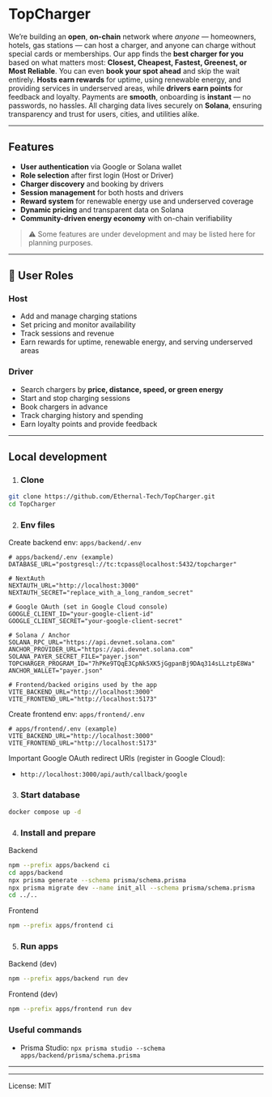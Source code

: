 # TopCharger
We’re building an **open**, **on-chain** network where *anyone* — homeowners, hotels, gas stations —  can host a charger, and anyone can charge without special cards or memberships.
Our app finds the **best charger for you** based on what matters most:
**Closest, Cheapest, Fastest, Greenest, or Most Reliable**.
You can even **book your spot ahead** and skip the wait entirely.
**Hosts earn rewards** for uptime, using renewable energy, and providing services in underserved areas,  while **drivers earn points** for feedback and loyalty.
Payments are **smooth**, onboarding is **instant** — no passwords, no hassles.
All charging data lives securely on **Solana**, ensuring transparency and trust for users, cities, and utilities alike.

---
## Features
- **User authentication** via Google or Solana wallet  
- **Role selection** after first login (Host or Driver)  
- **Charger discovery** and booking by drivers  
- **Session management** for both hosts and drivers  
- **Reward system** for renewable energy use and underserved coverage  
- **Dynamic pricing** and transparent data on Solana  
- **Community-driven energy economy** with on-chain verifiability 
> :warning: Some features are under development and may be listed here for planning purposes.
---
## 👥 User Roles

### **Host**
- Add and manage charging stations  
- Set pricing and monitor availability  
- Track sessions and revenue  
- Earn rewards for uptime, renewable energy, and serving underserved areas  

### **Driver**
- Search chargers by **price, distance, speed, or green energy**  
- Start and stop charging sessions  
- Book chargers in advance  
- Track charging history and spending  
- Earn loyalty points and provide feedback  

---

## Local development

1. ### Clone
```bash
git clone https://github.com/Ethernal-Tech/TopCharger.git
cd TopCharger
```

2. ### Env files

Create backend env: `apps/backend/.env`
```env
# apps/backend/.env (example)
DATABASE_URL="postgresql://tc:tcpass@localhost:5432/topcharger"

# NextAuth
NEXTAUTH_URL="http://localhost:3000"
NEXTAUTH_SECRET="replace_with_a_long_random_secret"

# Google OAuth (set in Google Cloud console)
GOOGLE_CLIENT_ID="your-google-client-id"
GOOGLE_CLIENT_SECRET="your-google-client-secret"

# Solana / Anchor
SOLANA_RPC_URL="https://api.devnet.solana.com"
ANCHOR_PROVIDER_URL="https://api.devnet.solana.com"
SOLANA_PAYER_SECRET_FILE="payer.json"
TOPCHARGER_PROGRAM_ID="7hPKe9TQqE3CpNk5XK5jGgpanBj9DAq314sLLztpE8Wa"
ANCHOR_WALLET="payer.json"

# Frontend/backed origins used by the app
VITE_BACKEND_URL="http://localhost:3000"
VITE_FRONTEND_URL="http://localhost:5173"
```

Create frontend env: `apps/frontend/.env`
```env
# apps/frontend/.env (example)
VITE_BACKEND_URL="http://localhost:3000"
VITE_FRONTEND_URL="http://localhost:5173"
```

Important Google OAuth redirect URIs (register in Google Cloud):
- `http://localhost:3000/api/auth/callback/google`

3. ### Start database
```bash
docker compose up -d
```

4. ### Install and prepare

Backend
```bash
npm --prefix apps/backend ci
cd apps/backend
npx prisma generate --schema prisma/schema.prisma
npx prisma migrate dev --name init_all --schema prisma/schema.prisma
cd ../..
```

Frontend
```bash
npm --prefix apps/frontend ci
```

5. ### Run apps

Backend (dev)
```bash
npm --prefix apps/backend run dev
```

Frontend (dev)
```bash
npm --prefix apps/frontend run dev
```

### Useful commands
- Prisma Studio: `npx prisma studio --schema apps/backend/prisma/schema.prisma`

---


---

License: MIT
